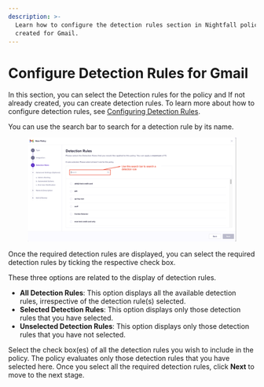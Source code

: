 ```yaml
---
description: >-
  Learn how to configure the detection rules section in Nightfall policies
  created for Gmail.
---
```


# Configure Detection Rules for Gmail

In this section, you can select the Detection rules for the policy and If not already created, you can create detection rules. To learn more about how to configure detection rules, see [Configuring Detection Rules](https://help.nightfall.ai/nightfall-ai/nightfall-for-slack/installation-instructions-nightfall-for-slack-1/configuring-detection-rules).

You can use the search bar to search for a detection rule by its name.&#x20;

<figure><img src="../../.gitbook/assets/image (327).png" alt=""><figcaption></figcaption></figure>

Once the required detection rules are displayed, you can select the required detection rules by ticking the respective check box.&#x20;

These three options are related to the display of detection rules.&#x20;

* **All Detection Rules**: This option displays all the available detection rules, irrespective of the detection rule(s) selected.
* **Selected Detection Rules**: This option displays only those detection rules that you have selected.
* **Unselected Detection Rules**: This option displays only those detection rules that you have not selected.

Select the check box(es) of all the detection rules you wish to include in the policy. The policy evaluates only those detection rules that you have selected here. Once you select all the required detection rules, click **Next** to move to the next stage.&#x20;
